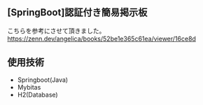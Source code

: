 ## [SpringBoot]認証付き簡易掲示板

こちらを参考にさせて頂きました。
https://zenn.dev/angelica/books/52be1e365c61ea/viewer/16ce8d

## 使用技術
- Springboot(Java)
- Mybitas
- H2(Database)
